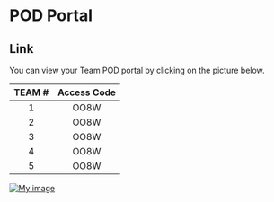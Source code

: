 # POD Portal

## Link
You can view your Team POD portal by clicking on the picture below. 

| **TEAM #** | **Access Code** |
|:----------:|:---------------:|
|      1     |       OO8W      |
|      2     |       OO8W      |
|      3     |       OO8W      |
|      4     |       OO8W      |
|      5     |       OO8W      |

<a href="https://bridge-portal.ace.aviatrixlab.com/" target="_blank">

![My image](images/pod.png)

</a>

